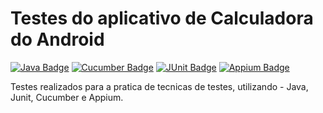 # Testes do aplicativo de Calculadora do Android

[![Java Badge](https://img.shields.io/badge/-Java-007396?style=square&labelColor=007396&logo=Java&logoColor=white)]() 
[![Cucumber Badge](https://img.shields.io/badge/-Cucumber-23D96C?style=square&labelColor=23D96C&logo=Cucumber&logoColor=white)]()
[![JUnit Badge](https://img.shields.io/badge/-JUnit-E40046?style=square)]()
[![Appium Badge](https://img.shields.io/badge/-Appium-663399?style=square&labelColor=663399logoColor=white)]()


Testes realizados para a pratica de tecnicas de testes, utilizando - Java, Junit, Cucumber e Appium.



